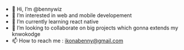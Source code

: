 - 👋 Hi, I’m @bennywiz
- 👀 I’m interested in web and mobile developement
- 🌱 I’m currently learning react native
- 💞️ I’m looking to collaborate on big projects which gonna extends my knwokodge
- 📫 How to reach me : ikonabenny@gmail.com

<!---
bennywiz/bennywiz is a ✨ special ✨ repository because its `README.md` (this file) appears on your GitHub profile.
You can click the Preview link to take a look at your changes.
--->
